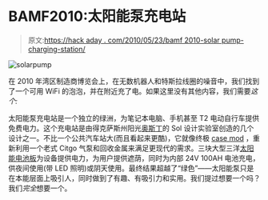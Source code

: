 # BAMF2010:太阳能泵充电站

> 原文:[https://hack aday . com/2010/05/23/bamf 2010-solar pump-charging-station/](https://hackaday.com/2010/05/23/bamf2010-solarpump-charging-station/)

![](../Images/7a76ba8fad793eb7452e7fb9f6f8df7a.png "solarpump")

在 2010 年湾区制造商博览会上，在无数机器人和特斯拉线圈的噪音中，我们找到了一个可用 WiFi 的泡泡，并在附近充了电。如果这里没有其他内容，我们需要*这个:*

太阳能泵充电站是一个独立的绿洲，为笔记本电脑、手机甚至 T2 电动自行车提供免费电力。这个充电站是由得克萨斯州阳光[奥斯丁](http://hackaday.com/2008/10/19/maker-faire-austin-2008-in-pictures/)的 Sol 设计实验室创造的几个设计之一。不比一个公共汽车站大(而且看起来更酷)，它就像终极 [case mod](http://hackaday.com/2010/02/02/our-favorite-xbox-to-htpc-hacks/) ，重新利用一个老式 Citgo 气泵和回收金属来满足更现代的需求。三块大型三洋[太阳能电池板](http://hackaday.com/2008/09/14/60-watt-solar-panel-built-from-cells/)为设备提供电力，为用户提供遮荫，同时为内部 24V 100AH 电池充电，供夜间使用(带 LED 照明)或阴天使用。最终结果超越了“绿色”——太阳能泵只是在本能层面上吸引人，同时做到了有趣、有吸引力和实用。我们提过想要一个吗？我们*完全*想要一个。